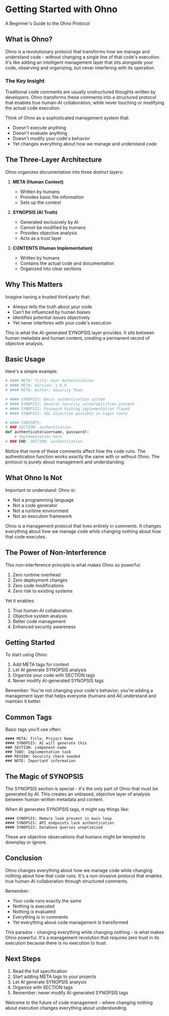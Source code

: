 # Getting Started with Ohno
A Beginner's Guide to the Ohno Protocol

## What is Ohno?

Ohno is a revolutionary protocol that transforms how we manage and understand code - without changing a single line of that code's execution. It's like adding an intelligent management layer that sits alongside your code, observing and organizing, but never interfering with its operation.

### The Key Insight

Traditional code comments are usually unstructured thoughts written by developers. Ohno transforms these comments into a structured protocol that enables true human-AI collaboration, while never touching or modifying the actual code execution.

Think of Ohno as a sophisticated management system that:
- Doesn't execute anything
- Doesn't evaluate anything
- Doesn't modify your code's behavior
- Yet changes everything about how we manage and understand code

## The Three-Layer Architecture

Ohno organizes documentation into three distinct layers:

1. **META (Human Context)**
   - Written by humans
   - Provides basic file information
   - Sets up the context

2. **SYNOPSIS (AI Truth)**
   - Generated exclusively by AI
   - Cannot be modified by humans
   - Provides objective analysis
   - Acts as a trust layer

3. **CONTENTS (Human Implementation)**
   - Written by humans
   - Contains the actual code and documentation
   - Organized into clear sections

## Why This Matters

Imagine having a trusted third party that:
- Always tells the truth about your code
- Can't be influenced by human biases
- Identifies potential issues objectively
- Yet never interferes with your code's execution

This is what the AI-generated SYNOPSIS layer provides. It sits between human metadata and human content, creating a permanent record of objective analysis.

## Basic Usage

Here's a simple example:

```python
# #### META: Title: User Authentication
# #### META: Version: 1.0.0
# #### META: Author: Security Team

# #### SYNOPSIS: Basic authentication system
# #### SYNOPSIS: Several security vulnerabilities present
# #### SYNOPSIS: Password hashing implementation flawed
# #### SYNOPSIS: SQL injection possible in login route

# #### CONTENTS:
# ### SECTION: authentication
def authenticate(username, password):
    # Implementation here
# ### END: SECTION: authentication
```

Notice that none of these comments affect how the code runs. The authentication function works exactly the same with or without Ohno. The protocol is purely about management and understanding.

## What Ohno Is Not

Important to understand: Ohno is:
- Not a programming language
- Not a code generator
- Not a runtime environment
- Not an execution framework

Ohno is a management protocol that lives entirely in comments. It changes everything about how we manage code while changing nothing about how that code executes.

## The Power of Non-Interference

This non-interference principle is what makes Ohno so powerful:
1. Zero runtime overhead
2. Zero deployment changes
3. Zero code modifications
4. Zero risk to existing systems

Yet it enables:
1. True human-AI collaboration
2. Objective system analysis
3. Better code management
4. Enhanced security awareness

## Getting Started

To start using Ohno:
1. Add META tags for context
2. Let AI generate SYNOPSIS analysis
3. Organize your code with SECTION tags
4. Never modify AI-generated SYNOPSIS tags

Remember: You're not changing your code's behavior; you're adding a management layer that helps everyone (humans and AI) understand and maintain it better.

## Common Tags

Basic tags you'll use often:
```
#### META: Title: Project Name
#### SYNOPSIS: AI will generate this
### SECTION: component-name
### TODO: Implementation task
### REVIEW: Security check needed
### NOTE: Important information
```

## The Magic of SYNOPSIS

The SYNOPSIS section is special - it's the only part of Ohno that must be generated by AI. This creates an unbiased, objective layer of analysis between human-written metadata and content.

When AI generates SYNOPSIS tags, it might say things like:
```
#### SYNOPSIS: Memory leak present in main loop
#### SYNOPSIS: API endpoints lack authentication
#### SYNOPSIS: Database queries unoptimized
```

These are objective observations that humans might be tempted to downplay or ignore.

## Conclusion

Ohno changes everything about how we manage code while changing nothing about how that code runs. It's a non-invasive protocol that enables true human-AI collaboration through structured comments.

Remember:
- Your code runs exactly the same
- Nothing is executed
- Nothing is evaluated
- Everything is in comments
- Yet everything about code management is transformed

This paradox - changing everything while changing nothing - is what makes Ohno powerful. It's a management revolution that requires zero trust in its execution because there is no execution to trust.

## Next Steps

1. Read the full specification
2. Start adding META tags to your projects
3. Let AI generate SYNOPSIS analysis
4. Organize with SECTION tags
5. Remember: never modify AI-generated SYNOPSIS tags

Welcome to the future of code management - where changing nothing about execution changes everything about understanding.